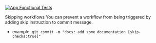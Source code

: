 [![App Functional Tests](https://github.com/nor1c/gh-action-play/actions/workflows/tests.yml/badge.svg)](https://github.com/nor1c/gh-action-play/actions/workflows/tests.yml)

Skipping workflows
You can prevent a workflow from being triggered by adding skip instruction to commit message.
- example: `git commit -m "docs: add some documentation [skip-checks:true]"`